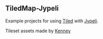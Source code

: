 ## TiledMap-Jypeli

Example projects for using [Tiled](https://www.mapeditor.org/) with [Jypeli](https://github.com/Jypeli-JYU/Jypeli).

Tileset assets made by [Kenney](https://kenney.nl/)